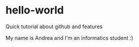 # hello-world
Quick tutorial about github and features
<p> My name is Andrea and I'm an informatics student :) </p>

